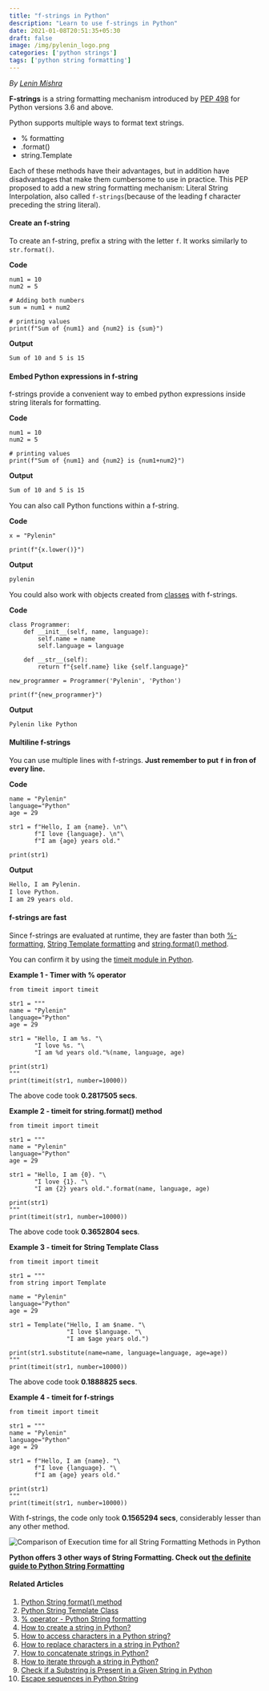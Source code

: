 ```yaml
---
title: "f-strings in Python"
description: "Learn to use f-strings in Python"
date: 2021-01-08T20:51:35+05:30
draft: false
image: /img/pylenin_logo.png
categories: ['python strings']
tags: ['python string formatting']
---
```

<div class="sharethis-inline-follow-buttons"></div>

*By [Lenin Mishra](https://www.pylenin.com/authors/#lenin-mishra)*

**F-strings** is a string formatting mechanism introduced by [PEP 498](https://www.python.org/dev/peps/pep-0498/) for Python versions 3.6 and above.

Python supports multiple ways to format text strings.

* % formatting 
* .format()
* string.Template

Each of these methods have their advantages, but in addition have disadvantages that make them cumbersome to use in practice. This PEP proposed to add a new string formatting mechanism: Literal String Interpolation, also called `f-strings`(because of the leading f character preceding the string literal).

#### Create an f-string

To create an f-string, prefix a string with the letter `f`. It works similarly to `str.format()`.

**Code**

```python3
num1 = 10
num2 = 5
  
# Adding both numbers 
sum = num1 + num2 
  
# printing values 
print(f"Sum of {num1} and {num2} is {sum}") 
```

**Output**

```bash
Sum of 10 and 5 is 15
```

#### Embed Python expressions in f-string

f-strings provide a convenient way to embed python expressions inside string literals for formatting.

**Code**

```python3
num1 = 10
num2 = 5
  
# printing values 
print(f"Sum of {num1} and {num2} is {num1+num2}") 
```

**Output**

```bash
Sum of 10 and 5 is 15
```

You can also call Python functions within a f-string.

**Code**

```python3
x = "Pylenin"

print(f"{x.lower()}")
```

**Output**

```bash
pylenin
```

You could also work with objects created from [classes](https://www.youtube.com/watch?v=fe9h17PYn0M&list=PLqEbL1vopgvsVCEk_aEnsLH-3qyn0Z6Wn) with f-strings.

**Code**

```python3
class Programmer:
    def __init__(self, name, language):
        self.name = name
        self.language = language

    def __str__(self):
        return f"{self.name} like {self.language}"

new_programmer = Programmer('Pylenin', 'Python')

print(f"{new_programmer}")
```

**Output**

```bash
Pylenin like Python
```

#### Multiline f-strings

You can use multiple lines with f-strings. **Just remember to put `f` in fron of every line.**

**Code**

```python3
name = "Pylenin"
language="Python"
age = 29

str1 = f"Hello, I am {name}. \n"\
       f"I love {language}. \n"\
       f"I am {age} years old."

print(str1)
```

**Output**

```bash
Hello, I am Pylenin. 
I love Python. 
I am 29 years old.
```

#### f-strings are fast

Since f-strings are evaluated at runtime, they are faster than both [%-formatting](https://www.pylenin.com/blogs/string-formatting-percentage-operator/), [String Template formatting](https://www.pylenin.com/blogs/python-string-template-class/) and [string.format() method](https://www.pylenin.com/blogs/format-method-python-string/).

You can confirm it by using the [timeit module in Python](https://www.pylenin.com/blogs/python-timeit-module/).

**Example 1 - Timer with % operator**

```python3
from timeit import timeit

str1 = """
name = "Pylenin"
language="Python"
age = 29

str1 = "Hello, I am %s. "\
       "I love %s. "\
       "I am %d years old."%(name, language, age)

print(str1)
"""
print(timeit(str1, number=10000))
```

The above code took **0.2817505 secs**.

**Example 2 - timeit for string.format() method**

```python3
from timeit import timeit

str1 = """
name = "Pylenin"
language="Python"
age = 29

str1 = "Hello, I am {0}. "\
       "I love {1}. "\
       "I am {2} years old.".format(name, language, age)

print(str1)
"""
print(timeit(str1, number=10000))
```

The above code took **0.3652804 secs**.

**Example 3 - timeit for String Template Class**

```python3
from timeit import timeit

str1 = """
from string import Template

name = "Pylenin"
language="Python"
age = 29

str1 = Template("Hello, I am $name. "\
                "I love $language. "\
                "I am $age years old.")

print(str1.substitute(name=name, language=language, age=age))
"""
print(timeit(str1, number=10000))
```

The above code took **0.1888825 secs**.

**Example 4 - timeit for f-strings**

```python3
from timeit import timeit

str1 = """
name = "Pylenin"
language="Python"
age = 29

str1 = f"Hello, I am {name}. "\
       f"I love {language}. "\
       f"I am {age} years old."

print(str1)
"""
print(timeit(str1, number=10000))
```

With f-strings, the code only took **0.1565294 secs**, considerably lesser than any other method.

![Comparison of Execution time for all String Formatting Methods in Python](/img/python-strings/string-formatting/python-string-formatting-execution-time.png)

**Python offers 3 other ways of String Formatting. Check out [the definite guide to Python String Formatting](https://www.pylenin.com/blogs/python-string-formatting/)** 

#### Related Articles

1. [Python String format() method](https://www.pylenin.com/blogs/format-method-python-string/)
2. [Python String Template Class](https://www.pylenin.com/blogs/python-string-template-class/)
3. [% operator - Python String formatting](https://www.pylenin.com/blogs/string-formatting-percentage-operator/)
4. [How to create a string in Python?](https://www.pylenin.com/blogs/create-string-python/)
5. [How to access characters in a Python string?](https://www.pylenin.com/blogs/access-characters-in-string/)
6. [How to replace characters in a string in Python?](https://www.pylenin.com/blogs/replace-string-characters-python/)
7. [How to concatenate strings in Python?](https://www.pylenin.com/blogs/concatenate-strings-in-python/)
8. [How to iterate through a string in Python?](https://www.pylenin.com/blogs/iterating-through-python-string/)
9. [Check if a Substring is Present in a Given String in Python](https://www.pylenin.com/blogs/check-substring-in-a-string-python/)
10. [Escape sequences in Python String](https://www.pylenin.com/blogs/escape-sequences-python-string/)